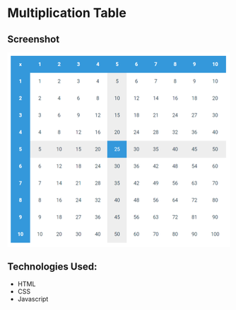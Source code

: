 # Multiplication Table

## Screenshot
![Screenshot](./screenshot.png)

## Technologies Used:
- HTML
- CSS
- Javascript
